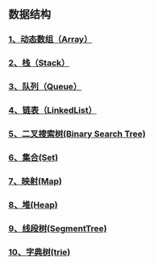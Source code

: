 ## 数据结构
### [1、动态数组（Array）](./01-data-structure-array.md)
### [2、栈（Stack）](./02-data-structure-stack.md)
### [3、队列（Queue）](./03-data-structure-queue.md)
### [4、链表（LinkedList）](./04-data-structure-link-list.md)
### [5、二叉搜索树(Binary Search Tree)](./05-data-structure-binary-search-tree.md)
### [6、集合(Set)](./06-data-structure-set.md)
### [7、映射(Map)](./07-data-structure-map.md)
### [8、堆(Heap)](./08-data-structure-heap.md)
### [9、线段树(SegmentTree)](./09-data-structure-segment-tree.md)
### [10、字典树(trie)](./10-data-structure-trie.md)
